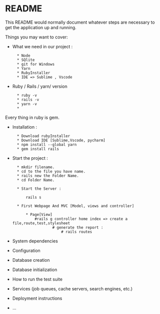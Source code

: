 # README

This README would normally document whatever steps are necessary to get the
application up and running.

Things you may want to cover:

* What we need in our project :
    
        * Node
        * SQlite
        * git for Windows
        * Yarn
        * RubyInstaller
        * IDE => Sublime , Vscode

* Ruby / Rails / yarn/ version

        * ruby -v
        * rails -v
        * yarn -v
        * 

Every thing in ruby is gem.

* Installation :

        * Download rubyInstaller
        * Download IDE [Sublime,Vscode, pycharm]
        * npm install --global yarn
        * gem install rails

* Start the project :

        * mkdir filename.
        * cd to the file you have name.
        * rails new the Folder Name.
        * cd Folder Name.

        * Start the Server :

            rails s

        * First Webpage And MVC [Model, views and controller]

            * Page[View]
                #rails g controller home index => create a file,route,test,stylesheet
                        # generate the report :
                            # rails routes



* System dependencies

* Configuration

* Database creation

* Database initialization

* How to run the test suite

* Services (job queues, cache servers, search engines, etc.)

* Deployment instructions

* ...
